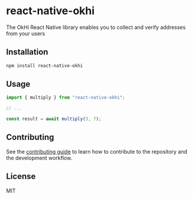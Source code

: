 # react-native-okhi

The OkHi React Native library enables you to collect and verify addresses from your users

## Installation

```sh
npm install react-native-okhi
```

## Usage

```js
import { multiply } from "react-native-okhi";

// ...

const result = await multiply(3, 7);
```

## Contributing

See the [contributing guide](CONTRIBUTING.md) to learn how to contribute to the repository and the development workflow.

## License

MIT

